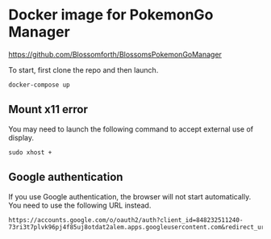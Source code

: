 # Docker image for PokemonGo Manager

https://github.com/Blossomforth/BlossomsPokemonGoManager

To start, first clone the repo and then launch.

    docker-compose up

## Mount x11 error

You may need to launch the following command to accept external use of display.

    sudo xhost +

## Google authentication

If you use Google authentication, the browser will not start automatically. You need to use the following URL instead.

    https://accounts.google.com/o/oauth2/auth?client_id=848232511240-73ri3t7plvk96pj4f85uj8otdat2alem.apps.googleusercontent.com&redirect_uri=urn%3Aietf%3Awg%3Aoauth%3A2.0%3Aoob&response_type=code&scope=openid%20email%20https%3A%2F%2Fwww.googleapis.com%2Fauth%2Fuserinfo.email
